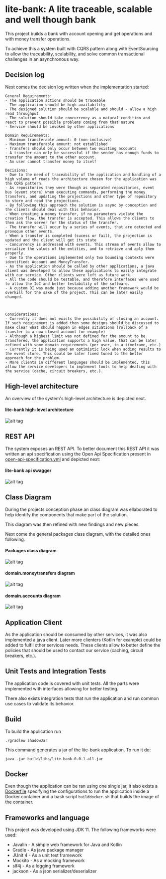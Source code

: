 # lite-bank: A lite traceable, scalable and well though bank
This project builds a bank with account opening and get operations and with money transfer operations.

To achieve this a system built with CQRS pattern along with EventSourcing to allow the traceability, scalability, and solve common transactional challenges in an asynchronous way.

## Decision log

Next comes the decision log written when the implementation started:

```
General Requirements:
- The application actions should be traceable
- The application should be high availability
- The designed solution should be scalable and should - allow a high read throughput
- The solution should take concurrency as a natural condition and react to prevent possible problems coming from that nature
- Service should be invoked by other applications

Domain Requirements:
- Minimum transferable amount: 0 (non-inclusive)
- Maximum transferable amount: not established 
- Transfers should only occur between two existing accounts
- A transfer can only be successful if the sender has enough funds to transfer the amount to the other account.
- An user cannot transfer money to itself

Decisions:
- Due to the need of traceability of the application and handling of a high volume of reads the architecture chosen for the application was the CQRS pattern.
- As repositories they were though as separated repositories, event bus (event store) when executing commands, performing the money transfers, and updating the projections and other type of repository to store and read the projections.
- By following this approach the solution is async by conception and the clients should deal with this behavior.
- When creating a money transfer, if no parameters violate the creation flow, the transfer is accepted. This allows the clients to then ask the server for the status of the transfer.
- The transfer will occur by a series of events, that are detected and provoque other events.
- When a transfer is completed (sucess or fail), the projection is updated and the client will get its state
- Concurrency is addressed with events. This stream of events allow to serialize the values of the entities, and to retrieve and aply them properly.
- Due to the operations implemented only two bounding contexts were identified: Account and MoneyTransfer.
- As the application should be called by other applications, a java client was developed to allow these applications to easily integrate with our service. Other clients were left as future work.
- All the code should be testable, and therefore interfaces were used to allow the IoC and better testability of the software.
- A custom DI was made just because adding another framework would be overkill for the sake of the project. This can be later easily changed.



Considerations:
- Currently it does not exists the possibility of closing an account. If such requirement is added then some designs should be discussed to make clear what should happen in edges situations (rollback of a transfer to a now-closed account for example)
- Although a highest limit was not defined for the amount to be transfered, the application supports a high value, that can be later refined with some domain requirements (per user, in a timeframe, etc.)
- Currently it is being used an optimistic lock when adding results to the event store. This could be later fined tuned to the better approach for the problem.
- More clients in different languages should be implemented, this allow the service developers to implement tools to help dealing with the service (cache, circuit breakers, etc.).
```

## High-level architecture

An overview of the system's high-level architecture is depicted next.

#### lite-bank high-level architecture
![alt tag](docs/images/highlevel_architecture.png)

## REST API

The system exposes an REST API. To better document this REST API it was written an api specification using the Open Api Specification present in [open-api-specification.yml](docs/open-api-specification.yml) and depicted next:

#### lite-bank api swagger
![alt tag](docs/images/swagger_api.png)

## Class Diagram

During the projects conception phase an class diagram was ellaborated to help identify the components that make part of the solution.

This diagram was then refined with new findings and new pieces.

Next come the general packages class diagram, with the detailed ones following.

#### Packages class diagram

![alt tag](docs/images/classdiagram_packages.png)

#### domain.moneytransfers diagram

![alt tag](docs/images/classdiagram_moneytransfers.png)

#### domain.accounts diagram

![alt tag](docs/images/classdiagram_accounts.png)

## Application Client
As the application should be consumed by other services, it was also implemented a java client. Later more clienters (Kotlin for example) could be added to fulfil other services needs. These clients allow to better define the policies that should be used to contact our service (caching, circuit breakers, etc.).

## Unit Tests and Integration Tests

The application code is covered with unit tests.
All the parts were implemented with interfaces allowing for better testing.

There also exists integration tests that run the application and run common use cases to validate its behavior.

## Build

To build the application run
```
./gradlew shadowJar
```

This command generates a jar of the lite-bank application. To run it do:

```
java -jar build/libs/lite-bank-0.0.1-all.jar
```

## Docker

Even though the application can be ran using one single jar, it also exists a [Dockerfile](docker/Dockerfile) specifying the configurations to run the application inside a Docker container and a bash script `builddocker.sh` that builds the image of the container.

## Frameworks and language
This project was developed using JDK 11. The following frameworks were used:

- Javalin - A simple web framework
for Java and Kotlin
- Gradle - As java package manager
- JUnit 4 - As a unit test framework
- Mockito - As a mocking framework
- slf4j - As a logging framework
- jackson - As a json serializer/deserializer
